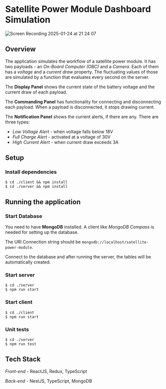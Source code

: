 # Satellite Power Module Dashboard Simulation

![Screen Recording 2025-01-24 at 21 24 07](https://github.com/user-attachments/assets/c4615f12-d4f3-4385-962f-f77a5c9e16e3)


## Overview
The application simulates the workflow of a satellite power module. It has two payloads - an *On-Board Computer (OBC)* and a *Camera*. Each of them has a *voltage* and a *current draw* property. The fluctuating values of those are simulated by a function that evaluates every second on the server.

The **Display Panel** shows the current state of the battery voltage and the current draw of each payload.

The **Commanding Panel** has functionality for connecting and disconnecting each payload. When a payload is disconnected, it stops drawing current.

The **Notification Panel** shows the current alerts, if there are any. There are three types:
- _Low Voltage Alert_ - when voltage falls below 18V
- _Full Charge Alert_ - activated at a voltage of 30V
- _High Current Alert_ - when current draw exceeds 3A

## Setup

### Install dependencies
```shell
$ cd ./client && npm install
$ cd ./server && npm install
``` 

## Running the application

### Start Database
You need to have **MongoDB** installed. A client like *MongoDB Compass* is needed for setting up the database.

The URI Connection string should be `mongodb://localhost/satellite-power-module`.

Connect to the database and after running the server, the tables will be automatically created.

### Start server
```shell
$ cd ./server
$ npm run start
```

### Start client
```shell
$ cd ./client
$ npm run start
```

### Unit tests
```shell
$ cd ./server
$ npm run test
```

## Tech Stack
*Front-end* - ReactJS, Redux, TypeScript

*Back-end* - NestJS, TypeScript, MongoDB
